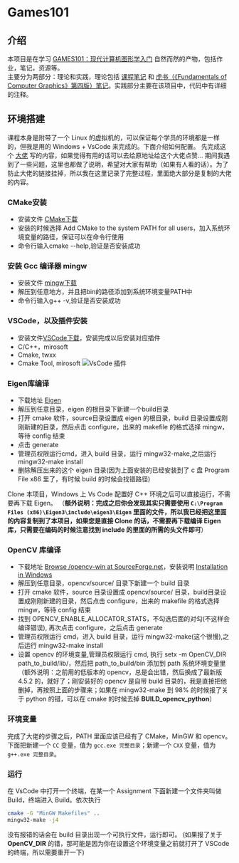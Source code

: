 # Games101

## 介绍

本项目是在学习 [GAMES101：现代计算机图形学入门](http://games-cn.org/intro-graphics/) 自然而然的产物，包括作业，笔记，资源等。  
主要分为两部分：理论和实践，理论包括 [课程笔记](https://www.jianshu.com/nb/50253025) 和 [虎书（《Fundamentals of Computer Graphics》第四版）笔记](https://www.jianshu.com/nb/50247611)。实践部分主要在该项目中，代码中有详细的注释。

## 环境搭建

课程本身是附带了一个 Linux 的虚拟机的，可以保证每个学员的环境都是一样的，但我是用的 Windows + VsCode 来完成的。下面介绍如何配置。
先完成这个 [大佬](https://zhuanlan.zhihu.com/p/259208999) 写的内容，如果觉得有用的话可以去给原地址给这个大佬点赞... 期间我遇到了一些问题，这里也都做了说明，希望对大家有帮助（如果有人看的话）。为了防止大佬的链接挂掉，所以我在这里记录了完整过程，里面绝大部分是复制的大佬的内容。

### CMake安装

- 安装文件 [CMake下载](https://link.zhihu.com/?target=https%3A//cmake.org/download/)
- 安装的时候选择 Add CMake to the system PATH for all users，加入系统环境变量的路径，保证可以在命令行使用
- 命令行输入cmake --help,验证是否安装成功  

### 安装 Gcc 编译器 mingw

- 安装文件 [mingw下载](https://link.zhihu.com/?target=https%3A//osdn.net/projects/mingw/releases/)
- 解压到任意地方，并且把bin的路径添加到系统环境变量PATH中
- 命令行输入g++ -v,验证是否安装成功

### VSCode，以及插件安装

- 安装文件[VSCode下载](https://link.zhihu.com/?target=https%3A//code.visualstudio.com/)，安装完成以后安装对应插件
- C/C++，mirosoft
- Cmake, twxx
- Cmake Tool, mirosoft
![VsCode 插件](https://upload-images.jianshu.io/upload_images/17546328-031d9d5d95838455.png?imageMogr2/auto-orient/strip%7CimageView2/2/w/1240)

### Eigen库编译

- 下载地址 [Eigen](https://link.zhihu.com/?target=http%3A//eigen.tuxfamily.org/index.php%3Ftitle%3DMain_Page)
- 解压到任意目录，eigen 的根目录下新建一个build目录
- 打开 cmake 软件，source目录设置成 eigen 的根目录，build 目录设置成刚刚新建的目录，然后点击 configure，出来的 makefile 的格式选择 mingw，等待 config 结束
- 点击 generate
- 管理员权限运行cmd，进入 build 目录，运行 mingw32-make,之后运行 mingw32-make install
- 删除解压出来的这个 eigen 目录(因为上面安装的已经安装到了 c 盘 Program File x86 里了，有时候 build 的时候会找错路径)

Clone 本项目，Windows 上 Vs Code 配置好 C++ 环境之后可以直接运行，不需要再下载 Eigen。
（**额外说明：完成之后你会发现其实只需要使用 `C:\Program Files (x86)\Eigen3\include\eigen3\Eigen` 里面的文件，所以我已经把这里面的内容复制到了本项目，如果您是直接 Clone 的话，不需要再下载编译 Eigen 库，只需要在编码的时候注意找到 include 的里面的所需的头文件即可**）

### OpenCV 库编译

- 下载地址 [Browse /opencv-win at SourceForge.net](https://link.zhihu.com/?target=https%3A//sourceforge.net/projects/opencvlibrary/files/opencv-win/)，安装说明 [Installation in Windows](https://link.zhihu.com/?target=https%3A//docs.opencv.org/master/d3/d52/tutorial_windows_install.html)
- 解压到任意目录，opencv/source/ 目录下新建一个 build 目录
- 打开 cmake 软件，source 目录设置成 opencv/source/ 目录，build目录设置成刚刚新建的目录，然后点击 configure，出来的 makefile 的格式选择 mingw，等待 config 结束
- 找到 OPENCV_ENABLE_ALLOCATOR_STATS，不勾选后面的对勾(不这样会编译错误), 再次点击 configure，之后点击 generate
- 管理员权限运行 cmd，进入 build 目录，运行 mingw32-make(这个很慢),之后运行 mingw32-make install
- 设置 opencv 的环境变量,管理员权限运行 cmd, 执行 setx -m OpenCV_DIR path_to_build/lib/，然后把 path_to_build/bin 添加到 path 系统环境变量里
（额外说明：之前用的低版本的 opencv，总是会出错，然后换成了最新版 4.5.2 的，就好了；刚安装好的 opencv 是自带 build 目录的，我是直接把他删掉，再按照上面的步骤来；如果在 mingw32-make 到 98% 的时候报了关于 python 的错，可以在 cmake 的时候去掉 **BUILD_opencv_python**）

### 环境变量

完成了大佬的步骤之后，PATH 里面应该已经有了 CMake，MinGW 和 opencv。下面把新建一个 `CC` 变量，值为 `gcc.exe 完整目录`；新建一个 `CXX` 变量，值为 `g++.exe 完整目录`。

### 运行

在 VsCode 中打开一个终端，在某一个 Assignment 下面新建一个文件夹叫做 Build，终端进入 Build。依次执行

``` bash
cmake -G "MinGW Makefiles" ..
mingw32-make -j4
```

没有报错的话会在 build 目录出现一个可执行文件，运行即可。
(如果报了关于 **OpenCV_DIR** 的错，那可能是因为你在设置这个环境变量之前就打开了 VSCode 的终端，所以需要重开一下)  